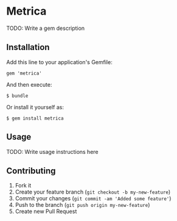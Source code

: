# Metrica

TODO: Write a gem description

## Installation

Add this line to your application's Gemfile:

    gem 'metrica'

And then execute:

    $ bundle

Or install it yourself as:

    $ gem install metrica

## Usage

TODO: Write usage instructions here

## Contributing

1. Fork it
2. Create your feature branch (`git checkout -b my-new-feature`)
3. Commit your changes (`git commit -am 'Added some feature'`)
4. Push to the branch (`git push origin my-new-feature`)
5. Create new Pull Request
